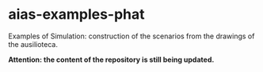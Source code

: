 # aias-examples-phat
Examples of Simulation: construction of the scenarios from the drawings of the ausilioteca.


<b>Attention: the content of the repository is still being updated.</b>